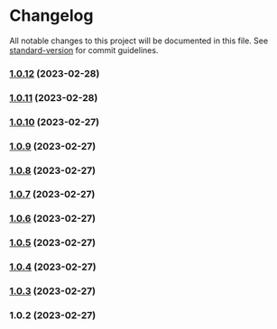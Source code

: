 # Changelog

All notable changes to this project will be documented in this file. See [standard-version](https://github.com/conventional-changelog/standard-version) for commit guidelines.

### [1.0.12](https://github.com/indigopro/Client/compare/v1.0.11...v1.0.12) (2023-02-28)

### [1.0.11](https://github.com/indigopro/Client/compare/v1.0.10...v1.0.11) (2023-02-28)

### [1.0.10](https://github.com/indigopro/Client/compare/v1.0.9...v1.0.10) (2023-02-27)

### [1.0.9](https://github.com/indigopro/Client/compare/v1.0.8...v1.0.9) (2023-02-27)

### [1.0.8](https://github.com/indigopro/Client/compare/v1.0.7...v1.0.8) (2023-02-27)

### [1.0.7](https://github.com/indigopro/Client/compare/v1.0.6...v1.0.7) (2023-02-27)

### [1.0.6](https://github.com/indigopro/Client/compare/v1.0.5...v1.0.6) (2023-02-27)

### [1.0.5](https://github.com/indigopro/Client/compare/v1.0.4...v1.0.5) (2023-02-27)

### [1.0.4](https://github.com/indigopro/Client/compare/v1.0.3...v1.0.4) (2023-02-27)

### [1.0.3](https://github.com/indigopro/Client/compare/v1.0.2...v1.0.3) (2023-02-27)

### 1.0.2 (2023-02-27)
